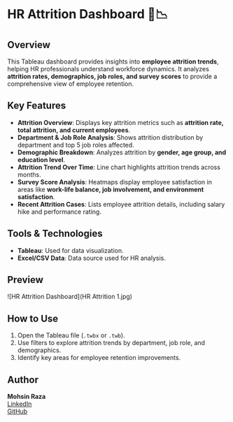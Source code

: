 # HR Attrition Dashboard 👥📉

## Overview
This Tableau dashboard provides insights into **employee attrition trends**, helping HR professionals understand workforce dynamics. It analyzes **attrition rates, demographics, job roles, and survey scores** to provide a comprehensive view of employee retention.

## Key Features
- **Attrition Overview**: Displays key attrition metrics such as **attrition rate, total attrition, and current employees**.
- **Department & Job Role Analysis**: Shows attrition distribution by department and top 5 job roles affected.
- **Demographic Breakdown**: Analyzes attrition by **gender, age group, and education level**.
- **Attrition Trend Over Time**: Line chart highlights attrition trends across months.
- **Survey Score Analysis**: Heatmaps display employee satisfaction in areas like **work-life balance, job involvement, and environment satisfaction**.
- **Recent Attrition Cases**: Lists employee attrition details, including salary hike and performance rating.

## Tools & Technologies
- **Tableau**: Used for data visualization.
- **Excel/CSV Data**: Data source used for HR analysis.

## Preview
![HR Attrition Dashboard](HR Attrition 1.jpg)

## How to Use
1. Open the Tableau file (`.twbx` or `.twb`).
2. Use filters to explore attrition trends by department, job role, and demographics.
3. Identify key areas for employee retention improvements.

## Author
**Mohsin Raza**  
[LinkedIn](https://www.linkedin.com/in/mohsinraza)  
[GitHub](https://github.com/mohsinraza)
